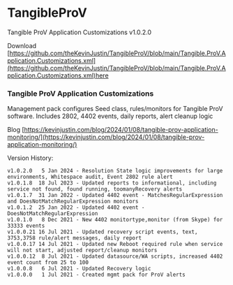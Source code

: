 # TangibleProV
Tangible ProV Application Customizations v1.0.2.0

Download [https://github.com/theKevinJustin/TangibleProV/blob/main/Tangible.ProV.Application.Customizations.xml](https://github.com/theKevinJustin/TangibleProV/blob/main/Tangible.ProV.Application.Customizations.xml)here

### Tangible ProV Application Customizations 
Management pack configures Seed class, rules/monitors for Tangible ProV software.
Includes 2802, 4402 events, daily reports, alert cleanup logic

Blog [https://kevinjustin.com/blog/2024/01/08/tangible-prov-application-monitoring/](https://kevinjustin.com/blog/2024/01/08/tangible-prov-application-monitoring/)

Version History:
```
v1.0.2.0   5 Jan 2024 - Resolution State logic improvements for large environments, Whitespace audit, Event 2802 rule alert
v1.0.1.8  18 Jul 2023 - Updated reports to informational, including service not found, found running, toomanyRecovery alerts
v1.0.1.7  31 Jan 2022 - Updated 4402 event - MatchesRegularExpression and DoesNotMatchRegularExpression monitors
v1.0.1.2  25 Jan 2022 - Updated 4402 event - DoesNotMatchRegularExpression
v1.0.1.0   8 Dec 2021 - New 4402 monitortype,monitor (from Skype) for 33333 events
v1.0.0.21 16 Jul 2021 - Updated recovery script events, text, 3753,3758 rule/alert messages, daily report
v1.0.0.17 14 Jul 2021 - Updated new Reboot required rule when service will not start, adjusted report/cleanup monitors
v1.0.0.12  8 Jul 2021 - Updated datasource/WA scripts, increased 4402 event count from 25 to 100
v1.0.0.8   6 Jul 2021 - Updated Recovery logic
v1.0.0.0   1 Jul 2021 - Created mgmt pack for ProV alerts
```
